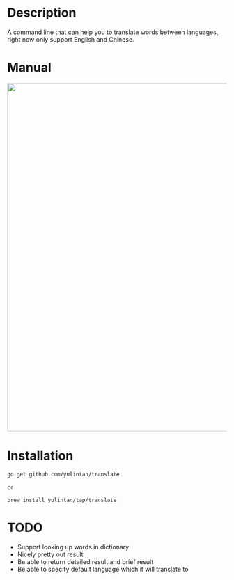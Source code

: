# Description
A command line that can help you to translate words between languages, right now only support English and Chinese.

# Manual
<img src="https://raw.githubusercontent.com/yulintan/translate/master/manual.png"  width="800"/>

# Installation
```
go get github.com/yulintan/translate
```

or
```
brew install yulintan/tap/translate
```

# TODO
- Support looking up words in dictionary
- Nicely pretty out result
- Be able to return detailed result and brief result
- Be able to specify default language which it will translate to
